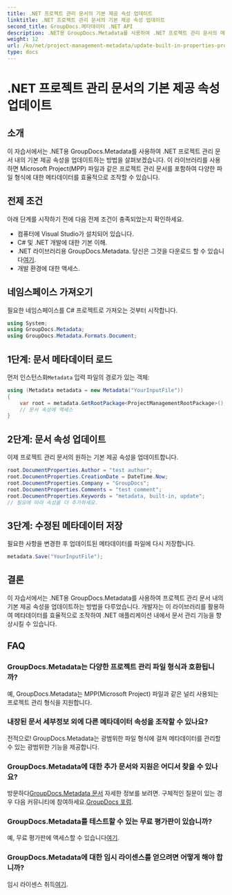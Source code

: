 ```yaml
---
title: .NET 프로젝트 관리 문서의 기본 제공 속성 업데이트
linktitle: .NET 프로젝트 관리 문서의 기본 제공 속성 업데이트
second_title: GroupDocs.메타데이터 .NET API
description: .NET용 GroupDocs.Metadata를 사용하여 .NET 프로젝트 관리 문서의 메타데이터를 업데이트하는 방법을 알아보세요. 문서 관리를 효율적으로 강화하세요.
weight: 12
url: /ko/net/project-management-metadata/update-built-in-properties-project-management-documents/
type: docs
---
```

# .NET 프로젝트 관리 문서의 기본 제공 속성 업데이트

## 소개
이 자습서에서는 .NET용 GroupDocs.Metadata를 사용하여 .NET 프로젝트 관리 문서 내의 기본 제공 속성을 업데이트하는 방법을 살펴보겠습니다. 이 라이브러리를 사용하면 Microsoft Project(MPP) 파일과 같은 프로젝트 관리 문서를 포함하여 다양한 파일 형식에 대한 메타데이터를 효율적으로 조작할 수 있습니다.
## 전제 조건
아래 단계를 시작하기 전에 다음 전제 조건이 충족되었는지 확인하세요.
- 컴퓨터에 Visual Studio가 설치되어 있습니다.
- C# 및 .NET 개발에 대한 기본 이해.
-  .NET 라이브러리용 GroupDocs.Metadata. 당신은 그것을 다운로드 할 수 있습니다[여기](https://releases.groupdocs.com/metadata/net/).
- 개발 환경에 대한 액세스.

## 네임스페이스 가져오기
필요한 네임스페이스를 C# 프로젝트로 가져오는 것부터 시작합니다.
```csharp
using System;
using GroupDocs.Metadata;
using GroupDocs.Metadata.Formats.Document;
```
## 1단계: 문서 메타데이터 로드
 먼저 인스턴스화`Metadata` 입력 파일의 경로가 있는 객체:
```csharp
using (Metadata metadata = new Metadata("YourInputFile"))
{
    var root = metadata.GetRootPackage<ProjectManagementRootPackage>();
    // 문서 속성에 액세스
}
```
## 2단계: 문서 속성 업데이트
이제 프로젝트 관리 문서의 원하는 기본 제공 속성을 업데이트합니다.
```csharp
root.DocumentProperties.Author = "test author";
root.DocumentProperties.CreationDate = DateTime.Now;
root.DocumentProperties.Company = "GroupDocs";
root.DocumentProperties.Comments = "test comment";
root.DocumentProperties.Keywords = "metadata, built-in, update";
// 필요에 따라 속성을 더 추가하세요.
```
## 3단계: 수정된 메타데이터 저장
필요한 사항을 변경한 후 업데이트된 메타데이터를 파일에 다시 저장합니다.
```csharp
metadata.Save("YourInputFile");
```

## 결론
이 자습서에서는 .NET용 GroupDocs.Metadata를 사용하여 프로젝트 관리 문서 내의 기본 제공 속성을 업데이트하는 방법을 다루었습니다. 개발자는 이 라이브러리를 활용하여 메타데이터를 효율적으로 조작하여 .NET 애플리케이션 내에서 문서 관리 기능을 향상시킬 수 있습니다.

## FAQ
### GroupDocs.Metadata는 다양한 프로젝트 관리 파일 형식과 호환됩니까?
예, GroupDocs.Metadata는 MPP(Microsoft Project) 파일과 같은 널리 사용되는 프로젝트 관리 형식을 지원합니다.
### 내장된 문서 세부정보 외에 다른 메타데이터 속성을 조작할 수 있나요?
전적으로! GroupDocs.Metadata는 광범위한 파일 형식에 걸쳐 메타데이터를 관리할 수 있는 광범위한 기능을 제공합니다.
### GroupDocs.Metadata에 대한 추가 문서와 지원은 어디서 찾을 수 있나요?
 방문하다[GroupDocs.Metadata 문서](https://tutorials.groupdocs.com/metadata/net/) 자세한 정보를 보려면. 구체적인 질문이 있는 경우 다음 커뮤니티에 참여하세요.[GroupDocs 포럼](https://forum.groupdocs.com/c/metadata/14).
### GroupDocs.Metadata를 테스트할 수 있는 무료 평가판이 있습니까?
 예, 무료 평가판에 액세스할 수 있습니다[여기](https://releases.groupdocs.com/).
### GroupDocs.Metadata에 대한 임시 라이센스를 얻으려면 어떻게 해야 합니까?
 임시 라이센스 취득[여기](https://purchase.groupdocs.com/temporary-license/).